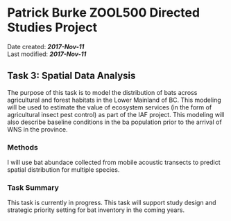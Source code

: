 # Patrick Burke ZOOL500 Directed Studies Project
Date created: ___2017-Nov-11___   
Last modified: ___2017-Nov-11___   


## Task 3: Spatial Data Analysis

The purpose of this task is to model the distribution of bats across agricultural and forest habitats in the Lower Mainland of BC. This modeling will be used to estimate the value of ecosystem services (in the form of agricultural insect pest control) as part of the IAF project. This modeling will also describe baseline conditions in the ba population prior to the arrival of WNS in the province.

### Methods
I will use bat abundace collected from mobile acoustic transects to predict spatial distribution for multiple species.  

### Task Summary
This task is currently in progress. This task will support study design and strategic priority setting for bat inventory in the coming years.   
